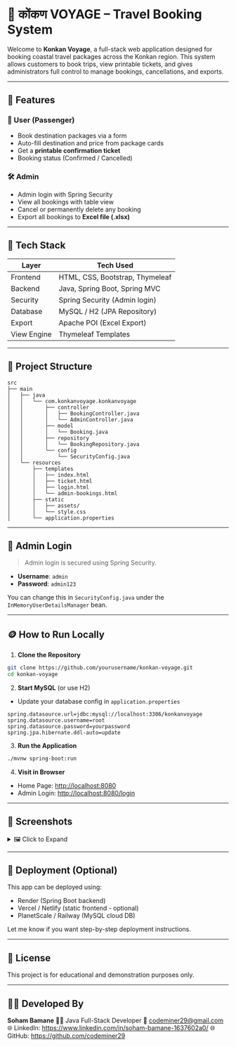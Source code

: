# 🌴 कोंकण VOYAGE – Travel Booking System

Welcome to **Konkan Voyage**, a full-stack web application designed for booking coastal travel packages across the Konkan region. This system allows customers to book trips, view printable tickets, and gives administrators full control to manage bookings, cancellations, and exports.

---

## 🚀 Features

### 👤 User (Passenger)

- Book destination packages via a form
- Auto-fill destination and price from package cards
- Get a **printable confirmation ticket**
- Booking status (Confirmed / Cancelled)

### 🛠 Admin

- Admin login with Spring Security
- View all bookings with table view
- Cancel or permanently delete any booking
- Export all bookings to **Excel file (.xlsx)**

---

## 🧰 Tech Stack

| Layer       | Tech Used                       |
| ----------- | ------------------------------- |
| Frontend    | HTML, CSS, Bootstrap, Thymeleaf |
| Backend     | Java, Spring Boot, Spring MVC   |
| Security    | Spring Security (Admin login)   |
| Database    | MySQL / H2 (JPA Repository)     |
| Export      | Apache POI (Excel Export)       |
| View Engine | Thymeleaf Templates             |

---

## 📁 Project Structure

```
src
├── main
│   ├── java
│   │   └── com.konkanvoyage.konkanvoyage
│   │       ├── controller
│   │       │   ├── BookingController.java
│   │       │   └── AdminController.java
│   │       ├── model
│   │       │   └── Booking.java
│   │       ├── repository
│   │       │   └── BookingRepository.java
│   │       └── config
│   │           └── SecurityConfig.java
│   └── resources
│       ├── templates
│       │   ├── index.html
│       │   ├── ticket.html
│       │   ├── login.html
│       │   └── admin-bookings.html
│       ├── static
│       │   ├── assets/
│       │   └── style.css
│       └── application.properties
```

---

## 🔐 Admin Login

> Admin login is secured using Spring Security.

- **Username**: `admin`
- **Password**: `admin123`

You can change this in `SecurityConfig.java` under the `InMemoryUserDetailsManager` bean.

---

## 🪙 How to Run Locally

1. **Clone the Repository**

```bash
git clone https://github.com/yourusername/konkan-voyage.git
cd konkan-voyage
```

2. **Start MySQL** (or use H2)

- Update your database config in `application.properties`

```properties
spring.datasource.url=jdbc:mysql://localhost:3306/konkanvoyage
spring.datasource.username=root
spring.datasource.password=yourpassword
spring.jpa.hibernate.ddl-auto=update
```

3. **Run the Application**

```bash
./mvnw spring-boot:run
```

4. **Visit in Browser**

- Home Page: [http://localhost:8080](http://localhost:8080)
- Admin Login: [http://localhost:8080/login](http://localhost:8080/login)

---

## 📸 Screenshots

<details>
<summary>🖼 Click to Expand</summary>

- Homepage with Packages
- Booking Form
- Admin Dashboard
- Printable Ticket View

</details>

---

## 📄 Deployment (Optional)

This app can be deployed using:

- Render (Spring Boot backend)
- Vercel / Netlify (static frontend - optional)
- PlanetScale / Railway (MySQL cloud DB)

Let me know if you want step-by-step deployment instructions.

---

## 📃 License

This project is for educational and demonstration purposes only.

---

## 🙋‍♂️ Developed By

**Soham Bamane**
🧑‍💻 Java Full-Stack Developer
📧 codeminer29@gmail.com
🌐 LinkedIn: https://www.linkedin.com/in/soham-bamane-1637602a0/
🌐 GitHub: https://github.com/codeminer29
